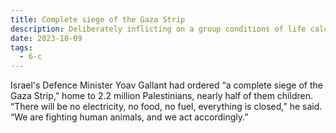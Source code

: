 ```yaml
---
title: Complete siege of the Gaza Strip
description: Deliberately inflicting on a group conditions of life calculated to bring about its physical destruction in whole or in part.
date: 2023-10-09
tags:
  - 6-c
---
```


Israel's Defence Minister Yoav Gallant had ordered “a complete siege of the Gaza Strip,” home to 2.2 million Palestinians, nearly half of them children. “There will be no electricity, no food, no fuel, everything is closed,” he said. “We are fighting human animals, and we act accordingly.”